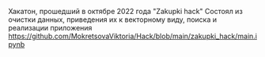 Хакатон, прошедший в октябре 2022 года "Zakupki hack"
Состоял из очистки данных, приведения их к векторному виду, поиска и реализации приложения
https://github.com/MokretsovaViktoria/Hack/blob/main/zakupki_hack/main.ipynb
